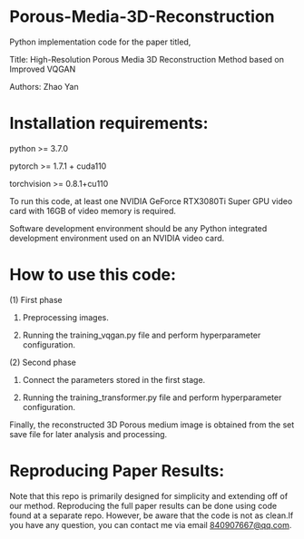 # Porous-Media-3D-Reconstruction

Python implementation code for the paper titled,

Title: High-Resolution Porous Media 3D Reconstruction Method based on Improved VQGAN

Authors: Zhao Yan

# Installation requirements:

python >= 3.7.0

pytorch >= 1.7.1 + cuda110  

torchvision >= 0.8.1+cu110

To run this code, at least one NVIDIA GeForce RTX3080Ti Super GPU video card with 16GB of video memory is required.

Software development environment should be any Python integrated development environment used on an NVIDIA video card.

# How to use this code:

(1) First phase

1. Preprocessing images.

2. Running the training_vqgan.py file and perform hyperparameter configuration.

(2) Second phase

1. Connect the parameters stored in the first stage.

2. Running the training_transformer.py file and perform hyperparameter configuration.

Finally, the reconstructed 3D Porous medium image is obtained from the set save file for later analysis and processing.

# Reproducing Paper Results:

Note that this repo is primarily designed for simplicity and extending off of our method. Reproducing the full paper results can be done using code found at a separate repo. However, be aware that the code is not as clean.If you have any question, you can contact me via email 840907667@qq.com.


